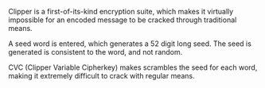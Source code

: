 Clipper is a first-of-its-kind encryption suite, which makes it virtually impossible for an encoded message to be cracked through traditional means.

A seed word is entered, which generates a 52 digit long seed. The seed is generated is consistent to the word, and not random.

CVC (Clipper Variable Cipherkey) makes scrambles the seed for each word, making it extremely difficult to crack with regular means.
